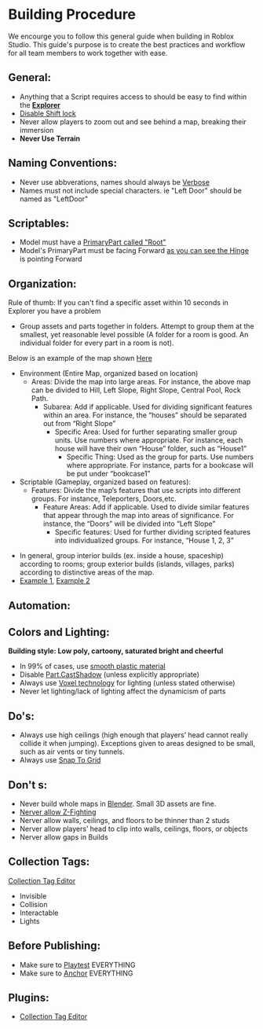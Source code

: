 # Building Procedure

We encourge you to follow this general guide when building in Roblox Studio.
This guide's purpose is to create the best practices and workflow for all team members to work together with ease.

## General:
- Anything that a Script requires access to should be easy to find within the **[Explorer](https://user-images.githubusercontent.com/55673217/110210189-13bfee00-7ec3-11eb-95ef-3e2c6d74804f.png)**
- [Disable Shift lock](https://user-images.githubusercontent.com/55673217/110210274-75805800-7ec3-11eb-8328-355c477006d8.png)
- Never allow players to zoom out and see behind a map, breaking their immersion
- **Never Use Terrain**

## Naming Conventions:
- Never use abbverations, names should always be [Verbose](https://dictionary.cambridge.org/dictionary/english/verbose)
- Names must not include special characters. ie "Left Door" should be named as "LeftDoor"
## Scriptables:
- Model must have a [PrimaryPart called "Root"](https://user-images.githubusercontent.com/55673217/110210457-64841680-7ec4-11eb-9717-7fa827c12672.png)
- Model's PrimaryPart must be facing Forward [as you can see the Hinge](https://user-images.githubusercontent.com/55673217/110210567-d0667f00-7ec4-11eb-8397-1794ebc6a46d.png) is pointing Forward

## Organization:
Rule of thumb: If you can't find a specific asset within 10 seconds in Explorer you have a problem
- Group assets and parts together in folders. Attempt to group them at the smallest,
yet reasonable level possible (A folder for a room is good. An individual folder for
every part in a room is not).

Below is an example of the map shown [Here](https://user-images.githubusercontent.com/69744452/113474356-c02cca00-9499-11eb-937a-33864e94c269.png)
+ Environment (Entire Map, organized based on location)
  + Areas: Divide the map into large areas. For instance, the above map can be divided to Hill, Left Slope, Right Slope, Central Pool, Rock Path. 
    + Subarea: Add if applicable. Used for dividing significant features within an area. For instance, the “houses” should be separated out from “Right Slope”
      + Specific Area: Used for further separating smaller group units. Use numbers where appropriate. For instance, each house will have their own “House” folder,         such as “House1”
          - Specific Thing: Used as the group for parts. Use numbers where appropriate. For instance, parts for a bookcase will be put under “bookcase1”
+ Scriptable (Gameplay, organized based on features):
  + Features: Divide the map’s features that use scripts into different groups. For instance, Teleporters, Doors,etc.
    + Feature Areas: Add if applicable. Used to divide similar features that appear through the map into areas of significance. For instance, the “Doors” will be          divided into “Left Slope”
      - Specific features: Used for further dividing scripted features into individualized groups. For instance, “House 1, 2, 3”


- In general, group interior builds (ex. inside a house, spaceship) according to rooms;
group exterior builds (islands, villages, parks) according to distinctive areas of the
map.
- [Example 1](https://user-images.githubusercontent.com/55673217/110210612-0441a480-7ec5-11eb-8c1f-a50b214e61c0.png), [Example 2](https://user-images.githubusercontent.com/55673217/110210677-54b90200-7ec5-11eb-953e-b153858aa4e3.png)

## Automation:

## Colors and Lighting:
**Building style: Low poly, cartoony, saturated bright and cheerful**
- In 99% of cases, use [smooth plastic material](https://user-images.githubusercontent.com/55673217/110210876-52a37300-7ec6-11eb-8d4c-c71deff6d7c9.png)
- Disable [Part.CastShadow](https://user-images.githubusercontent.com/55673217/110210856-30115a00-7ec6-11eb-90fa-7f42d295165e.png) (unless explicitly appropriate)
- Always use [Voxel technology](https://user-images.githubusercontent.com/55673217/110210800-f04a7280-7ec5-11eb-9345-1157b0dc5ee3.png) for lighting (unless stated otherwise)
- Never let lighting/lack of lighting affect the dynamicism of parts

## Do's:
- Always use high ceilings (high enough that players’ head cannot really collide it when
jumping). Exceptions given to areas designed to be small, such as air vents or tiny
tunnels.
- Always use [Snap To Grid](https://user-images.githubusercontent.com/55673217/110211019-250af980-7ec7-11eb-9255-72edd8d8f1f2.png)

## Don't s:
- Never build whole maps in [Blender](https://www.blender.org/). Small 3D assets are fine.
- [Nerver allow Z-Fighting](https://en.wikipedia.org/wiki/Z-fighting)
- Nerver allow walls, ceilings, and floors to be thinner than 2 studs
- Nerver allow players’ head to clip into walls, ceilings, floors, or objects
- Nerver allow gaps in Builds

## Collection Tags:
[Collection Tag Editor](https://devforum.roblox.com/t/tag-editor-plugin/)
- Invisible
- Collision
- Interactable
- Lights

## Before Publishing:
- Make sure to [Playtest](https://user-images.githubusercontent.com/55673217/110210916-a3b36700-7ec6-11eb-8304-bbae85ba57f5.png) EVERYTHING 
- Make sure to [Anchor](https://user-images.githubusercontent.com/55673217/110210944-d65d5f80-7ec6-11eb-931e-a37d2dcfdb85.png) EVERYTHING

## Plugins:
- [Collection Tag Editor](https://devforum.roblox.com/t/tag-editor-plugin/)
